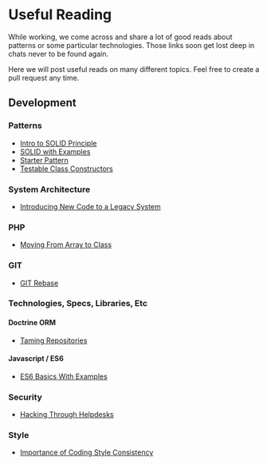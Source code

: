 # Useful Reading

While working, we come across and share a lot of good reads about patterns or some 
particular technologies. Those links soon get lost deep in chats never to be found again.

Here we will post useful reads on many different topics. Feel free to create a pull request
any time.

## Development

### Patterns

* [Intro to SOLID Principle](https://dev.to/naveen/how-to-write-an-object-oriented-program-that-doesnt-suck)
* [SOLID with Examples](https://scotch.io/bar-talk/s-o-l-i-d-the-first-five-principles-of-object-oriented-design)
* [Starter Pattern](https://dev.to/_arunsasi/object-oriented-tricks-starter-pattern)
* [Testable Class Constructors](http://misko.hevery.com/code-reviewers-guide/flaw-constructor-does-real-work/)

### System Architecture

* [Introducing New Code to a Legacy System](https://qafoo.com/blog/101_branch_by_abstraction.html)

### PHP

* [Moving From Array to Class](https://www.exakat.io/moving-from-array-to-class/)

### GIT

* [GIT Rebase](https://dev.to/maxwell_dev/the-git-rebase-introduction-i-wish-id-had)

### Technologies, Specs, Libraries, Etc

#### Doctrine ORM

* [Taming Repositories](https://beberlei.de/2013/03/04/doctrine_repositories.html)

#### Javascript / ES6

* [ES6 Basics With Examples](https://dev.to/srebalaji/es6-for-beginners-with-example-c7)

### Security

* [Hacking Through Helpdesks](https://medium.com/intigriti/how-i-hacked-hundreds-of-companies-through-their-helpdesk-b7680ddc2d4c)

### Style

* [Importance of Coding Style Consistency](https://blog.codinghorror.com/death-to-the-space-infidels/)

